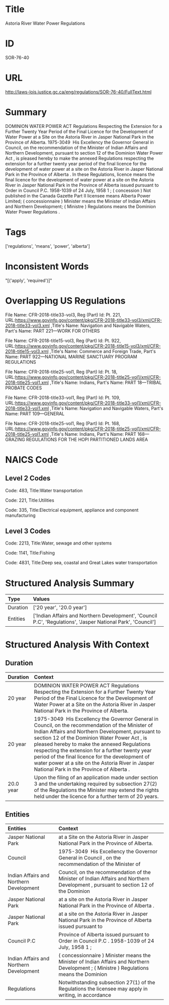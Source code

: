 # Title
Astoria River Water Power Regulations


# ID
SOR-76-40

# URL
http://laws-lois.justice.gc.ca/eng/regulations/SOR-76-40/FullText.html


# Summary
DOMINION WATER POWER ACT Regulations Respecting the Extension for a Further Twenty Year Period of the Final Licence for the Development of Water Power at a Site on the Astoria River in Jasper National Park in the Province of Alberta.
1975-3049  His Excellency the Governor General in Council, on the recommendation of the Minister of Indian Affairs and Northern Development, pursuant to section 12 of the  Dominion Water Power Act , is pleased hereby to make the annexed  Regulations respecting the extension for a further twenty year period of the final licence for the development of water power at a site on the Astoria River in Jasper National Park in the Province of Alberta .
In these Regulations, licence  means the final licence for the development of water power at a site on the Astoria River in Jasper National Park in the Province of Alberta issued pursuant to Order in Council P.C. 1958-1039 of 24 July, 1958 1 ; ( concession ) Not published in the  Canada Gazette  Part II licensee  means Alberta Power Limited; ( concessionnaire ) Minister  means the Minister of Indian Affairs and Northern Development; ( Ministre ) Regulations  means the  Dominion Water Power Regulations .


# Tags
['regulations', 'means', 'power', 'alberta']


# Inconsistent Words
"[('apply', 'required')]"


# Overlapping US Regulations
File Name: CFR-2018-title33-vol3, Reg (Part) Id: Pt. 221, URL:https://www.govinfo.gov/content/pkg/CFR-2018-title33-vol3/xml/CFR-2018-title33-vol3.xml
,Title's Name: Navigation and Navigable Waters, Part's Name: PART 221—WORK FOR OTHERS

File Name: CFR-2018-title15-vol3, Reg (Part) Id: Pt. 922, URL:https://www.govinfo.gov/content/pkg/CFR-2018-title15-vol3/xml/CFR-2018-title15-vol3.xml
,Title's Name: Commerce and Foreign Trade, Part's Name: PART 922—NATIONAL MARINE SANCTUARY PROGRAM REGULATIONS

File Name: CFR-2018-title25-vol1, Reg (Part) Id: Pt. 18, URL:https://www.govinfo.gov/content/pkg/CFR-2018-title25-vol1/xml/CFR-2018-title25-vol1.xml
,Title's Name: Indians, Part's Name: PART 18—TRIBAL PROBATE CODES

File Name: CFR-2018-title33-vol1, Reg (Part) Id: Pt. 109, URL:https://www.govinfo.gov/content/pkg/CFR-2018-title33-vol1/xml/CFR-2018-title33-vol1.xml
,Title's Name: Navigation and Navigable Waters, Part's Name: PART 109—GENERAL

File Name: CFR-2018-title25-vol1, Reg (Part) Id: Pt. 168, URL:https://www.govinfo.gov/content/pkg/CFR-2018-title25-vol1/xml/CFR-2018-title25-vol1.xml
,Title's Name: Indians, Part's Name: PART 168—GRAZING REGULATIONS FOR THE HOPI PARTITIONED LANDS AREA




# NAICS Code
## Level 2 Codes
Code: 483, Title:Water transportation

Code: 221, Title:Utilities

Code: 335, Title:Electrical equipment, appliance and component manufacturing




## Level 3 Codes
Code: 2213, Title:Water, sewage and other systems

Code: 1141, Title:Fishing

Code: 4831, Title:Deep sea, coastal and Great Lakes water transportation







# Structured Analysis Summary
| Type     | Values                                                                                                       |
|:---------|:-------------------------------------------------------------------------------------------------------------|
| Duration | ['20 year', '20.0 year']                                                                                     |
| Entities | ['Indian Affairs and Northern Development', 'Council P.C', 'Regulations', 'Jasper National Park', 'Council'] |


# Structured Analysis With Context
 


## Duration
| Duration   | Context                                                                                                                                                                                                                                                                                                                                                                                                                                                         |
|:-----------|:----------------------------------------------------------------------------------------------------------------------------------------------------------------------------------------------------------------------------------------------------------------------------------------------------------------------------------------------------------------------------------------------------------------------------------------------------------------|
| 20 year    | DOMINION WATER POWER ACT Regulations Respecting the Extension for a Further Twenty Year Period of the Final Licence for the Development of Water Power at a Site on the Astoria River in Jasper National Park in the Province of Alberta.                                                                                                                                                                                                                       |
| 20 year    | 1975-3049  His Excellency the Governor General in Council, on the recommendation of the Minister of Indian Affairs and Northern Development, pursuant to section 12 of the  Dominion Water Power Act , is pleased hereby to make the annexed  Regulations respecting the extension for a further twenty year period of the final licence for the development of water power at a site on the Astoria River in Jasper National Park in the Province of Alberta . |
| 20.0 year  | Upon the filing of an application made under section 3 and the undertaking required by subsection 27(2) of the Regulations the Minister may extend the rights held under the licence for a further term of 20 years.                                                                                                                                                                                                                                            |


## Entities
| Entities                                | Context                                                                                                                                  |
|:----------------------------------------|:-----------------------------------------------------------------------------------------------------------------------------------------|
| Jasper National Park                    | at a Site on the Astoria River in Jasper National Park  in the Province of Alberta.                                                      |
| Council                                 | 1975-3049  His Excellency the Governor General in  Council , on the recommendation of the Minister of                                    |
| Indian Affairs and Northern Development | Council, on the recommendation of the Minister of Indian Affairs and Northern Development , pursuant to section 12 of the Dominion       |
| Jasper National Park                    | at a site on the Astoria River in Jasper National Park  in the Province of Alberta .                                                     |
| Jasper National Park                    | at a site on the Astoria River in Jasper National Park in the Province of Alberta issued pursuant to                                     |
| Council P.C                             | Province of Alberta issued pursuant to Order in Council P.C . 1958-1039 of 24 July, 1958 1 ;                                             |
| Indian Affairs and Northern Development | ( concessionnaire ) Minister means the Minister of Indian Affairs and Northern Development ; ( Ministre ) Regulations means the Dominion |
| Regulations                             | Notwithstanding subsection 27(1) of the  Regulations the licensee may apply in writing, in accordance                                    |


